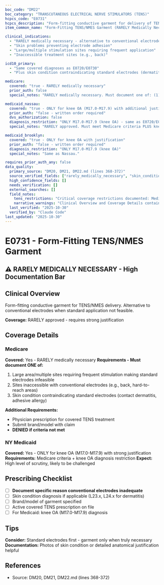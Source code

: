 ```yaml
---
boc_code: "DM22"
boc_category: "TRANSCUTANEOUS ELECTRICAL NERVE STIMULATORS (TENS)"
hcpcs_code: "E0731"
hcpcs_description: "Form-fitting conductive garment for delivery of TENS or NMES (with conductive fibers which are separated from the skin by layers)"
item_common_name: "Form-Fitting TENS/NMES Garment (RARELY Medically Necessary)"

clinical_indications:
  - "RARELY medically necessary - alternative to conventional electrodes when standard application not feasible"
  - "Skin problems preventing electrode adhesion"
  - "Large/multiple stimulation sites requiring frequent application"
  - "Inaccessible treatment sites (e.g., back)"

icd10_primary:
  - "Same covered diagnoses as E0720/E0730"
  - "Plus skin condition contraindicating standard electrodes (dermatitis, adhesive allergy)"

medicare:
  covered: "true - RARELY medically necessary"
  prior_auth: false
  special_notes: "RARELY medically necessary. Must document one of: (1) large area/multiple sites requiring frequent stimulation making electrodes infeasible; (2) sites inaccessible with conventional electrodes; (3) skin condition contraindicating standard electrodes (dermatitis, adhesive allergy). Requires physician prescription for covered TENS treatment. Submit brand/model with claim. DENIED if criteria not met."

medicaid_nassau:
  covered: "true - ONLY for knee OA (M17.0-M17.9) with additional justification"
  prior_auth: "false - written order required"
  dvs_authorization: false
  diagnosis_restriction: "ONLY M17.0-M17.9 (knee OA) - same as E0720/E0730"
  special_notes: "RARELY approved. Must meet Medicare criteria PLUS knee OA diagnosis requirement. Expect scrutiny."

medicaid_brooklyn:
  covered: "true - ONLY for knee OA with justification"
  prior_auth: "false - written order required"
  diagnosis_restriction: "ONLY M17.0-M17.9 (knee OA)"
  special_notes: "Same as Nassau."

requires_prior_auth_any: false
data_quality:
  primary_source: "DM20, DM21, DM22.md (lines 368-372)"
  source_verified_fields: ["rarely_medically_necessary", "skin_condition_contraindication", "inaccessible_sites", "large_multiple_sites", "submit_brand_model"]
  high_confidence_fields: []
  needs_verification: []
  external_searches: []
  field_notes:
    tens_restrictions: "Critical coverage restrictions documented: Medicare excludes CLBP, NY Medicaid only knee OA"
    narrative_warnings: "Clinical Overview and Coverage Details contain critical restriction warnings synthesized from source"
  last_verified: "2025-10-30"
  verified_by: "Claude Code"
last_updated: "2025-10-30"
---
```


# E0731 - Form-Fitting TENS/NMES Garment

## ⚠️ RARELY MEDICALLY NECESSARY - High Documentation Bar

## Clinical Overview
Form-fitting conductive garment for TENS/NMES delivery. Alternative to conventional electrodes when standard application not feasible.

**Coverage:** RARELY approved - requires strong justification

## Coverage Details

### Medicare
**Covered:** Yes - RARELY medically necessary
**Requirements - Must document ONE of:**
1. Large area/multiple sites requiring frequent stimulation making standard electrodes infeasible
2. Sites inaccessible with conventional electrodes (e.g., back, hard-to-reach areas)
3. Skin condition contraindicating standard electrodes (contact dermatitis, adhesive allergy)

**Additional Requirements:**
- Physician prescription for covered TENS treatment
- Submit brand/model with claim
- **DENIED if criteria not met**

### NY Medicaid
**Covered:** Yes - ONLY for knee OA (M17.0-M17.9) with strong justification
**Requirements:** Medicare criteria + knee OA diagnosis restriction
**Expect:** High level of scrutiny, likely to be challenged

## Prescribing Checklist
- [ ] **Document specific reason conventional electrodes inadequate**
- [ ] Skin condition diagnosis if applicable (L23.x, L24.x for dermatitis)
- [ ] Brand/model of garment specified
- [ ] Active covered TENS prescription on file
- [ ] For Medicaid: knee OA (M17.0-M17.9) diagnosis

## Tips
**Consider:** Standard electrodes first - garment only when truly necessary
**Documentation:** Photos of skin condition or detailed anatomical justification helpful

## References
- Source: DM20, DM21, DM22.md (lines 368-372)
